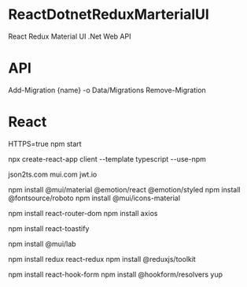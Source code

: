 # ReactDotnetReduxMarterialUI
React Redux Material UI .Net Web API

# API
Add-Migration {name} -o Data/Migrations
Remove-Migration

# React
HTTPS=true npm start

npx create-react-app client --template typescript --use-npm

json2ts.com
mui.com
jwt.io

npm install @mui/material @emotion/react @emotion/styled
npm install @fontsource/roboto
npm install @mui/icons-material

npm install react-router-dom
npm install axios

npm install react-toastify

npm install @mui/lab

npm install redux react-redux
npm install @reduxjs/toolkit

npm install react-hook-form
npm install @hookform/resolvers yup




